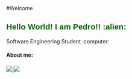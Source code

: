 <body>
   #Welcome
  
  <h2 style="color: #006400; font-family: 'Trebuchet MS', 'Lucida Sans Unicode', 'Lucida Grande', 'Lucida Sans', Arial, sans-serif;" >Hello World! I am Pedro!! :alien: </h2>
  <p> Software Engineering Student :computer:</p>
  <h4> About me:  <h4/>
<a href="https://www.instagram.com/pedro_ow/" alt="Instagram" target="_blank">
  <img src="https://img.shields.io/badge/-Instagram-DF0174?style=for-the-badge&labelColor=DF0174&logo=instagram&logoColor=white&link=https://www.instagram.com/pedro_ow/">
  
</a>

<a href="https://www.linkedin.com/in/pedro-carvalho-almeida-765942208/" alt="Instagram" target="_blank"> 
   <img src="https://img.shields.io/badge/LinkedIn-0077B5?style=for-the-badge&logo=linkedin&logoColor=white">
  

  
</a>
 <body/>






       
    




